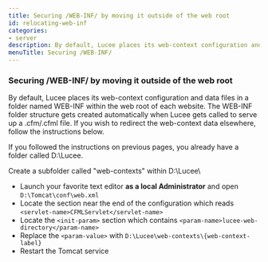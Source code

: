 ```yaml
---
title: Securing /WEB-INF/ by moving it outside of the web root
id: relocating-web-inf
categories:
- server
description: By default, Lucee places its web-context configuration and data files in a folder named WEB-INF within the web root of each website.
menuTitle: Securing /WEB-INF/
---
```


### Securing /WEB-INF/ by moving it outside of the web root ###

By default, Lucee places its web-context configuration and data files in a folder named WEB-INF within the web root of each website.
The WEB-INF folder structure gets created automatically when Lucee gets called to serve up a .cfm/.cfml file.
If you wish to redirect the web-context data elsewhere, follow the instructions below.

If you followed the instructions on previous pages, you already have a folder called D:\Lucee\.  

Create a subfolder called "web-contexts" within D:\Lucee\

* Launch your favorite text editor **as a local Administrator** and open `D:\Tomcat\conf\web.xml`
* Locate the section near the end of the configuration which reads `<servlet-name>CFMLServlet</servlet-name>`
* Locate the `<init-param>` section which contains `<param-name>lucee-web-directory</param-name>`
* Replace the `<param-value>` with `D:\Lucee\web-contexts\{web-context-label}`
* Restart the Tomcat service
